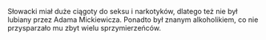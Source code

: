 Słowacki miał duże ciągoty do seksu i narkotyków, dlatego też nie był lubiany przez Adama Mickiewicza. Ponadto był znanym alkoholikiem, co nie przysparzało mu zbyt wielu sprzymierzeńców.